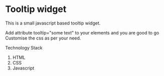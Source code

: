 # Tooltip widget

This is a small javascript based tooltip widget.

Add attribute tooltip="some text" to your elements and you are good to go
Customise the css as per your need.

Technology Stack

1. HTML
2. CSS
3. Javascript
